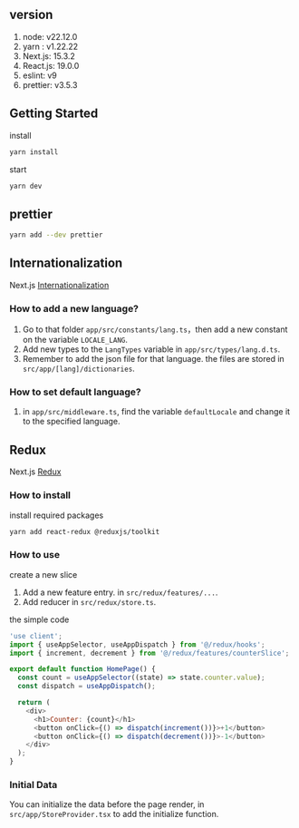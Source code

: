 ## version

1. node: v22.12.0
2. yarn : v1.22.22
3. Next.js: 15.3.2
4. React.js: 19.0.0
5. eslint: v9
6. prettier: v3.5.3

## Getting Started

install
```bash
yarn install
```

start
```bash
yarn dev
```

## prettier
```bash
yarn add --dev prettier
```

## Internationalization
Next.js [Internationalization](https://nextjs.org/docs/app/building-your-application/routing/internationalization)

### How to add a new language?
1. Go to that folder `app/src/constants/lang.ts`，then add a new constant on the variable `LOCALE_LANG`.
2. Add new types to the `LangTypes` variable in `app/src/types/lang.d.ts`.
3. Remember to add the json file for that language. the files are stored in `src/app/[lang]/dictionaries`.

### How to set default language?
1. in `app/src/middleware.ts`, find the variable `defaultLocale` and change it to the specified language.


## Redux
Next.js [Redux](https://redux.js.org/usage/nextjs)

### How to install
install required packages
```bash
yarn add react-redux @reduxjs/toolkit
```

### How to use
create a new slice
1. Add a new feature entry. in `src/redux/features/...`.
2. Add reducer in `src/redux/store.ts`.

the simple code

```javascript
'use client';
import { useAppSelector, useAppDispatch } from '@/redux/hooks';
import { increment, decrement } from '@/redux/features/counterSlice';

export default function HomePage() {
  const count = useAppSelector((state) => state.counter.value);
  const dispatch = useAppDispatch();

  return (
    <div>
      <h1>Counter: {count}</h1>
      <button onClick={() => dispatch(increment())}>+1</button>
      <button onClick={() => dispatch(decrement())}>-1</button>
    </div>
  );
}
```

### Initial Data
You can initialize the data before the page render, in `src/app/StoreProvider.tsx` to add the initialize function.
